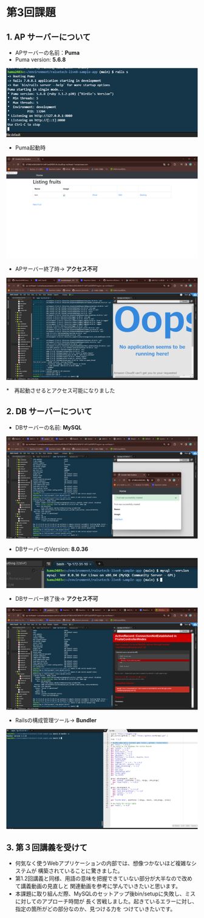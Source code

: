 # 第3回課題


## 1. AP サーバーについて

* APサーバーの名前：**Puma**
* Puma version: **5.6.8**

![サーバー名](images/puma.png)

* Puma起動時

![Puma起動時](/images/fruits.png)

* APサーバー終了時→ **アクセス不可**

![AP終了時](images/pumastop.png)

*　再起動させるとアクセス可能になりました


## 2. DB サーバーについて

* DBサーバーの名前: **MySQL**

![DBサーバー名](images/mysqldstatus.png)

* DBサーバーのVersion: **8.0.36**

![DBバージョン](images/sqlversion.png)

* DBサーバー終了後→ **アクセス不可**

![DB終了時](images/mysqldstop.png)

* Railsの構成管理ツール→ **Bundler**

![構成管理](images/bundler.png)

## 3. 第３回講義を受けて

* 何気なく使うWebアプリケーションの内部では、想像つかないほど複雑なシステムが
構築されていることに驚きました。
* 第1.2回講義と同様、用語の意味を把握できていない部分が大半なので改めて講義動画の見直しと
関連動画を参考に学んでいきたいと思います。
* 本課題に取り組んだ際、MySQLのセットアップ後bin/setupに失敗し、ミスに対してのアプローチ時間が
長く苦戦しました。起きているエラーに対し、指定の箇所がどの部分なのか、見つける力を
つけていきたいです。